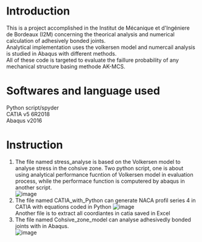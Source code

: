 Introduction
======
This is a project accomplished in the Institut de Mécanique et d'Ingéniere de Bordeaux (I2M) concerning the theorical analysis and numerical calculation of adhesively bonded joints.  
Analytical implementation uses the volkersen model and numercail analysis is studied in Abaqus with different methods.  
All of these code is targeted to evaluate the faillure probability of any mechanical structure basing methode AK-MCS.  
# Softwares and language used
Python script/spyder  
CATIA v5 6R2018  
Abaqus v2016  
# Instruction
1. The file named stress_analyse is based on the Volkersen model to analyse stress in the cohsive zone. Two python script, one is about using analytical performance fucntion of Volkersen model in evaluation process, while the performace function is computered by abaqus in another script.  
![image](https://github.com/Shaoqigit/Automatisation-tool-for-evaluating-of-adhesively-bonded/blob/master/figure/1.png)
2. The file named CATIA_with_Python can generate NACA profil series 4 in CATIA with equations coded in Python
![image](https://github.com/Shaoqigit/Automatisation-tool-for-evaluating-of-adhesively-bonded/blob/master/CATIA_with_Python/profil_catia.PNG)  
Another file is to extract all coordiantes in catia saved in Excel
3. The file named Cohsive_zone_model can analyse adhesivedly bonded joints with <Cohesive Zone Models> in Abaqus.  
  ![image](https://github.com/Shaoqigit/Automatisation-tool-for-evaluating-of-adhesively-bonded/blob/master/Cohsive_zone_model/CZMs.png) 

